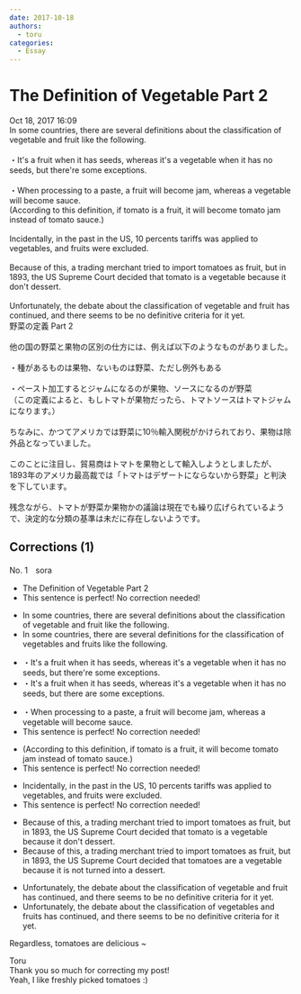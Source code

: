 ```yaml
---
date: 2017-10-18
authors:
  - toru
categories:
  - Essay
---
```


<h1 id="subject_show">The Definition of Vegetable Part 2</h1>
<div class="date">Oct 18, 2017 16:09</div>
<div id="post"><div id="body_show_ori">
In some countries, there are several definitions about the classification of vegetable and fruit like the following.<br/><br/>・It's a fruit when it has seeds, whereas it's a vegetable when it has no seeds, but there're some exceptions. <br/><br/>・When processing to a paste, a fruit will become jam, whereas a vegetable will become sauce.<br/>(According to this definition, if tomato is a fruit, it will become tomato jam instead of tomato sauce.)<br/><br/>Incidentally, in the past in the US, 10 percents tariffs was applied to vegetables, and fruits were excluded.<br/><br/>Because of this, a trading merchant tried to import tomatoes as fruit, but in 1893, the US Supreme Court decided that tomato is a vegetable because it don't dessert.<br/><br/>Unfortunately, the debate about the classification of vegetable and fruit has continued, and there seems to be no definitive criteria for it yet.
</div></div>

<!-- more -->

<div id="post_ja"><div id="body_show_mo">
野菜の定義 Part 2<br/><br/>他の国の野菜と果物の区別の仕方には、例えば以下のようなものがありました。<br/><br/>・種があるものは果物、ないものは野菜、ただし例外もある<br/><br/>・ペースト加工するとジャムになるのが果物、ソースになるのが野菜<br/>（この定義によると、もしトマトが果物だったら、トマトソースはトマトジャムになります。）<br/><br/>ちなみに、かつてアメリカでは野菜に10％輸入関税がかけられており、果物は除外品となっていました。<br/><br/>このことに注目し、貿易商はトマトを果物として輸入しようとしましたが、1893年のアメリカ最高裁では「トマトはデザートにならないから野菜」と判決を下しています。<br/><br/>残念ながら、トマトが野菜か果物かの議論は現在でも繰り広げられているようで、決定的な分類の基準は未だに存在しないようです。
</div></div>

## Corrections (1)
<div id="block"><div class="first_name"> No. 1　<span class="just_name">sora</span></div><div id="block2">
<ul class="correction_field">
<li class="incorrect">The Definition of Vegetable Part 2</li>
<li class="corrected perfect">This sentence is perfect! No correction needed!</li>
</ul>
<ul class="correction_field">
<li class="incorrect">In some countries, there are several definitions about the classification of vegetable and fruit like the following.</li>
<li class="corrected correct">
In some countries, there are several definitions <span class="f_blue">for</span> the classification of vegetable<span class="f_blue">s</span> and fruit<span class="f_blue">s</span> like the following.
</li>
</ul>
<ul class="correction_field">
<li class="incorrect">・It's a fruit when it has seeds, whereas it's a vegetable when it has no seeds, but there're some exceptions.</li>
<li class="corrected correct">
・It's a fruit when it has seeds, whereas it's a vegetable when it has no seeds, but <span class="f_blue">there are</span> some exceptions.
</li>
</ul>
<ul class="correction_field">
<li class="incorrect">・When processing to a paste, a fruit will become jam, whereas a vegetable will become sauce.</li>
<li class="corrected perfect">This sentence is perfect! No correction needed!</li>
</ul>
<ul class="correction_field">
<li class="incorrect">(According to this definition, if tomato is a fruit, it will become tomato jam instead of tomato sauce.)</li>
<li class="corrected perfect">This sentence is perfect! No correction needed!</li>
</ul>
<ul class="correction_field">
<li class="incorrect">Incidentally, in the past in the US, 10 percents tariffs was applied to vegetables, and fruits were excluded.</li>
<li class="corrected perfect">This sentence is perfect! No correction needed!</li>
</ul>
<ul class="correction_field">
<li class="incorrect">Because of this, a trading merchant tried to import tomatoes as fruit, but in 1893, the US Supreme Court decided that tomato is a vegetable because it don't dessert.</li>
<li class="corrected correct">
Because of this, a trading merchant tried to import tomatoes as fruit, but in 1893, the US Supreme Court decided that tomato<span class="f_blue">es are</span> a vegetable because it <span class="f_blue">is not turned into a dessert.</span>
</li>
</ul>
<ul class="correction_field">
<li class="incorrect">Unfortunately, the debate about the classification of vegetable and fruit has continued, and there seems to be no definitive criteria for it yet.</li>
<li class="corrected correct">
Unfortunately, the debate about the classification of vegetable<span class="f_blue">s</span> and fruit<span class="f_blue">s</span> has continued, and there seems to be no definitive criteria for it yet.
</li>
</ul>
<p class="comment_small">
 Regardless, tomatoes are delicious ~
</p>

</div><div class="name"><span class="just_name">Toru</span><br>
Thank you so much for correcting my post!<br/>Yeah, I like freshly picked tomatoes :)
</div>
</div>
